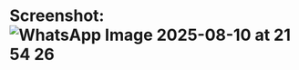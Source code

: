 # Screenshot: ![WhatsApp Image 2025-08-10 at 21 54 26](https://github.com/user-attachments/assets/6d4ff040-3d3c-4d48-b92b-70c44d91f3c3)
